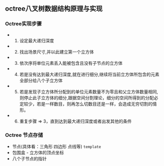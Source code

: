 ## octree八叉树数据结构原理与实现
### Octree实现步骤
- 1. 设定最大递归深度
- 2. 找出场景尺寸,并以此建立第一个立方体
- 3. 依次序将单位元素丢入能被包含且没有子节点的立方体
- 4. 若是没有达到最大递归深度,就在进行细分,继续将当前立方体所包含的元素全部分给八个子立方体
- 5. 若是发现子立方体所分配到的单位元素数量不为零且和父立方体数量相同,则停止此子立方体的细分,跟据空间分割理论，细分的空间所得到的分配必定较少，若是一样数目，则再怎么切数目还是一样，会造成无穷切割的情形。
- 6. 重复步骤 => 3，直到达到最大递归深度或者出发其他的条件

### Octree 节点存储 
 - 节点(具体看：三角形 四边形 点线等)  `template`
 - 包围盒 - 立方体的顶点坐标
 - 八个子节点的指针
 


